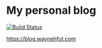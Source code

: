 # My personal blog

[![Build Status](https://travis-ci.com/Waynehfut/blog.svg?branch=master)](https://travis-ci.com/Waynehfut/blog)

https://blog.waynehfut.com

